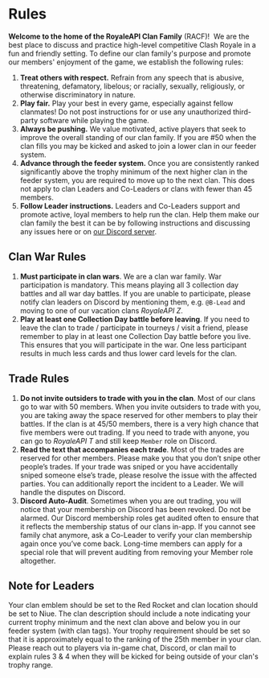 # Rules

**Welcome to the home of the RoyaleAPI Clan Family** (RACF)!  We are the best place to discuss and practice high-level competitive Clash Royale in a fun and friendly setting. To define our clan family's purpose and promote our members' enjoyment of the game, we establish the following rules:

1. **Treat others with respect.** Refrain from any speech that is abusive, threatening, defamatory, libelous; or racially, sexually, religiously, or otherwise discriminatory in nature.
2. **Play fair.** Play your best in every game, especially against fellow clanmates! Do not post instructions for or use any unauthorized third-party software while playing the game.
3. **Always be pushing.** We value motivated, active players that seek to improve the overall standing of our clan family. If you are \#50 when the clan fills you may be kicked and asked to join a lower clan in our feeder system.
4. **Advance through the feeder system.** Once you are consistently ranked significantly above the trophy minimum of the next higher clan in the feeder system, you are required to move up to the next clan. This does not apply to clan Leaders and Co-Leaders or clans with fewer than 45 members.
5. **Follow Leader instructions.** Leaders and Co-Leaders support and promote active, loyal members to help run the clan. Help them make our clan family the best it can be by following instructions and discussing any issues here or on [our Discord server](https://discord.royaleapi.com).

## Clan War Rules

1. **Must participate in clan wars**. We are a clan war family. War participation is mandatory. This means playing all 3 collection day battles and all war day battles. If you are unable to participate, please notify clan leaders on Discord by mentioning them, e.g. `@B-Lead` and moving to one of our vacation clans _RoyaleAPI Z_.
2. **Play at least one Collection Day battle before leaving**. If you need to leave the clan to trade / participate in tourneys / visit a friend, please remember to play in at least one Collection Day battle before you live. This ensures that you will participate in the war. One less participant results in much less cards and thus lower card levels for the clan.

## Trade Rules

1. **Do not invite outsiders to trade with you in the clan**. Most of our clans go to war with 50 members. When you invite outsiders to trade with you, you are taking away the space reserved for other members to play their battles. If the clan is at 45/50 members, there is a very high chance that five members were out trading. If you need to trade with anyone, you can go to _RoyaleAPI T_ and still keep `Member` role on Discord.
2. **Read the text that accompanies each trade**. Most of the trades are reserved for other members. Please make you that you don’t snipe other people’s trades. If your trade was sniped or you have accidentally sniped someone else’s trade, please resolve the issue with the affected parties. You can additionally report the incident to a Leader. We will handle the disputes on Discord.
3. **Discord Auto-Audit**. Sometimes when you are out trading, you will notice that your membership on Discord has been revoked. Do not be alarmed. Our Discord membership roles get audited often to ensure that it reflects the membership status of our clans in-app. If you cannot see family chat anymore, ask a Co-Leader to verify your clan membership again once you’ve come back. Long-time members can apply for a special role that will prevent auditing from removing your Member role altogether.


## Note for Leaders

Your clan emblem should be set to the Red Rocket and clan location should be set to Niue. The clan description should include a note indicating your current trophy minimum and the next clan above and below you in our feeder system (with clan tags). Your trophy requirement should be set so that it is approximately equal to the ranking of the 25th member in your clan. Please reach out to players via in-game chat, Discord, or clan mail to explain rules 3 & 4 when they will be kicked for being outside of your clan's trophy range.
